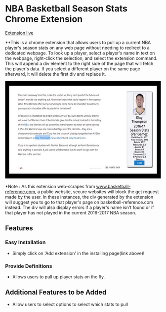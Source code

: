 # NBA Basketball Season Stats Chrome Extension

[Extension live][chrome]

[chrome]: https://chrome.google.com/webstore/detail/

**This is a chrome extension that allows users to pull up a current NBA player's season stats on any web page without needing to redirect to a dedicated webpage.
To look up a player, select a player's name in text on the webpage, right-click the selection, and select the extension command. This will append a div element to the right side of the page that will fetch the player's data. If you select a different player on the same page afterward, it will delete the first div and replace it.

![sample](screenshot.jpg)

*Note : As this extension web-scrapes from www.basketball-reference.com, a public website, secure websites will block the get request made by the user. In these instances, the div generated by the extension will suggest you to go to that player's page on basketball-reference.com instead. The div will also display errors if a player's name isn't found or if that player has not played in the current 2016-2017 NBA season.


## Features

### Easy Installation
- Simply click on 'Add extension' in the installing page(link above)!

### Provide Definitions

- Allows users to pull up player stats on the fly.

## Additional Features to be Added

- Allow users to select options to select which stats to pull
